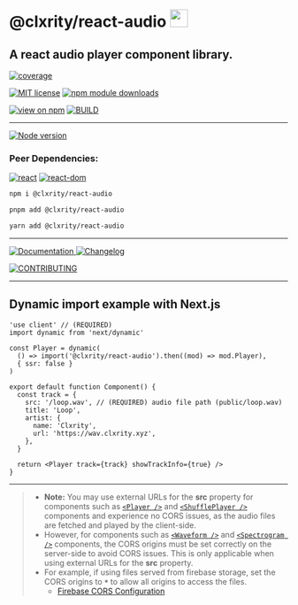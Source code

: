 # @clxrity/react-audio <img src="https://clxrityy.github.io/react-audio/apple-touch-icon.png" width="32px" height="32px" style="display:inline-block;" />

## A react audio player component library.

[![coverage](https://codecov.io/gh/clxrityy/react-audio/graph/badge.svg?token=X4NBMSM9ZP)](https://codecov.io/gh/clxrityy/react-audio)

[![MIT license](https://img.shields.io/npm/l/%40clxrity%2Freact-audio?style=for-the-badge&label=LICENSE)](https://github.com/clxrityy/react-audio/blob/main/LICENSE) [![npm module downloads](https://img.shields.io/npm/dm/%40clxrity%2Freact-audio?style=for-the-badge&logo=npm&logoColor=%23CB3837&logoSize=auto&label=DOWNLOADS)](https://www.npmjs.org/package/@clxrity/react-audio)

[![view on npm](https://img.shields.io/npm/v/%40clxrity%2Freact-audio?style=for-the-badge&logo=npm&logoColor=%23CB3837&logoSize=auto&label=NPM)](https://www.npmjs.org/package/@clxrity/react-audio) [![BUILD](https://img.shields.io/github/actions/workflow/status/clxrityy/react-audio/.github%2Fworkflows%2Fmain.yml?branch=main&event=push&style=for-the-badge&logo=github&logoColor=%23181717&logoSize=auto&label=BUILD&color=%232dba4e)](https://github.com/clxrityy/react-audio/actions/workflows/main.yml)

---

[![Node version](https://img.shields.io/node/v-lts/%40clxrity%2Freact-audio?style=for-the-badge&logo=nodedotjs&logoColor=%235FA04E&logoSize=auto&label=NODE)](https://github.com/clxrityy/react-audio/blob/main/.nvmrc)

### Peer Dependencies:

[![react](https://img.shields.io/npm/dependency-version/%40clxrity%2Freact-audio/peer/react?style=for-the-badge&logo=react&logoColor=%2361DAFB&logoSize=auto&label=react)](https://www.npmjs.com/package/react) [![react-dom](https://img.shields.io/npm/dependency-version/%40clxrity%2Freact-audio/peer/react-dom?style=for-the-badge&logo=react&logoColor=%2361DAFB&logoSize=auto&label=react-dom)](https://www.npmjs.com/package/react-dom)

```zsh
npm i @clxrity/react-audio
```

```zsh
pnpm add @clxrity/react-audio
```

```zsh
yarn add @clxrity/react-audio
```

---

[![Documentation](https://img.shields.io/badge/clxrityy.github.io%2Freact-audio?style=for-the-badge&logo=readme&logoColor=%23617ab1&logoSize=auto&label=DOCS&color=%23617ab1)
](https://clxrityy.github.io/react-audio/?story=home--readme)
[![Changelog](https://img.shields.io/badge/clxrityy.github.io%2Freact-audio%2F%3Fstory%3Dchangelog--readme?style=for-the-badge&logo=stackexchange&logoColor=%23617ab1&logoSize=auto&label=CHANGELOG&color=%23617ab1)](https://clxrityy.github.io/react-audio/?story=documentation--changelog)

[![CONTRIBUTING](<https://img.shields.io/badge/CONTRIBUTE-MD?style=for-the-badge&logo=forgejo&logoColor=%23dddddd&color=rgb(97%2C%20123%2C%20177)&link=https%3A%2F%2Fgithub.com%2Fclxrityy%2Freact-audio%2Fblob%2Fmain%2FCONTRIBUTING.md>)](<https://img.shields.io/badge/CONTRIBUTE-MD?style=for-the-badge&logo=forgejo&logoColor=%23dddddd&color=rgb(97%2C%20123%2C%20177)&link=https%3A%2F%2Fgithub.com%2Fclxrityy%2Freact-audio%2Fblob%2Fmain%2FCONTRIBUTING.md>)

---

## Dynamic import example with Next.js

```tsx
'use client' // (REQUIRED)
import dynamic from 'next/dynamic'

const Player = dynamic(
  () => import('@clxrity/react-audio').then((mod) => mod.Player),
  { ssr: false }
)

export default function Component() {
  const track = {
    src: '/loop.wav', // (REQUIRED) audio file path (public/loop.wav)
    title: 'Loop',
    artist: {
      name: 'Clxrity',
      url: 'https://wav.clxrity.xyz',
    },
  }

  return <Player track={track} showTrackInfo={true} />
}
```

---

> - **Note:** You may use external URLs for the **src** property for components such as [`<Player />`](https://clxrityy.github.io/react-audio/??story=player--default) and [`<ShufflePlayer />`](https://clxrityy.github.io/react-audio/?story=shuffleplayer--default) components and experience no CORS issues, as the audio files are fetched and played by the client-side.
> - However, for components such as [`<Waveform />`](https://clxrityy.github.io/react-audio/?story=waveform--default) and [`<Spectrogram />`](https://clxrityy.github.io/react-audio/?story=spectrogram--default) components, the CORS origins must be set correctly on the server-side to avoid CORS issues. This is only applicable when using external URLs for the **src** property.
> - For example, if using files served from firebase storage, set the CORS origins to **`*`** to allow all origins to access the files.
>   - [Firebase CORS Configuration](https://firebase.google.com/docs/storage/web/download-files#cors_configuration)
